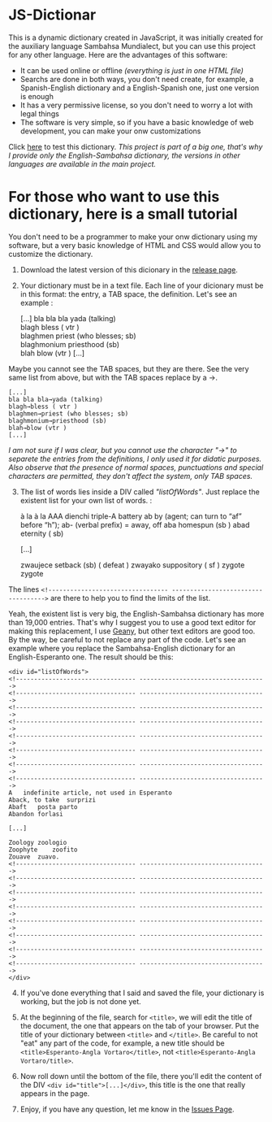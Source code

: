 # JS-Dictionar

This is a dynamic dictionary created in JavaScript, it was initially created for the auxiliary language Sambahsa Mundialect, but you can use this project for any other language. Here are the advantages of this software:
* It can be used online or offline _(everything is just in one HTML file)_
* Searchs are done in both ways, you don't need create, for example, a Spanish-English dictionary and a English-Spanish one, just one version is enough
* It has a very permissive license, so you don't need to worry a lot with legal things
* The software is very simple, so if you have a basic knowledge of web development, you can make your onw customizations

Click [here](https://hmslima.github.io/JS-Dictionar/) to test this dictionary. _This project is part of a big one, that's why I provide only the English-Sambahsa dictionary, the versions in other languages are available in the main project._

# For those who want to use this dictionary, here is a small tutorial

You don't need to be a programmer to make your onw dictionary using my software, but a very basic knowledge of HTML and CSS would allow you to customize the dictionary.

1. Download the latest version of this dicionary in the [release page](https://github.com/hmslima/JS-Dictionar/releases).

2. Your dictionary must be in a text file. Each line of your dicionary must be in this format: the entry, a TAB space, the definition. Let's see an example
: 

    [...]
    bla bla bla	yada (talking)    
    blagh	bless ( vtr )    
    blaghmen	priest (who blesses; sb)    
    blaghmonium	priesthood (sb)    
    blah	blow (vtr )
    [...]

Maybe you cannot see the TAB spaces, but they are there. See the very same list from above, but with the TAB spaces replace by a →.

    [...]
    bla bla bla→yada (talking)    
    blagh→bless ( vtr )    
    blaghmen→priest (who blesses; sb)    
    blaghmonium→priesthood (sb)    
    blah→blow (vtr )
    [...]

_I am not sure if I was clear, but you cannot use the character "→" to separete the entries from the definitions, I only used it for didatic purposes. Also observe that the presence of normal spaces, punctuations and special characters are permitted, they don't affect the system, only TAB spaces._

3. The list of words lies inside a DIV called _"listOfWords"_. Just replace the existent list for your own list of words.
:

    <div id="listOfWords">
    <!--------------------------------- ----------------------------------->
    <!--------------------------------- ----------------------------------->
    <!--------------------------------- ----------------------------------->
    <!--------------------------------- ----------------------------------->
    <!--------------------------------- ----------------------------------->
    <!--------------------------------- ----------------------------------->
    <!--------------------------------- ----------------------------------->
    <!--------------------------------- ----------------------------------->
    à la	à la 
    AAA dienchi	triple-A battery   
    ab	by (agent; can turn to “af” before “h”); ab- (verbal prefix) = away, off 
    aba	homespun (sb ) 
    abad	eternity ( sb) 
    
    [...]
      
    zwaujece	setback (sb) ( defeat ) 
    zwayako	suppository ( sf ) 
    zygote	zygote
    <!--------------------------------- ----------------------------------->
    <!--------------------------------- ----------------------------------->
    <!--------------------------------- ----------------------------------->
    <!--------------------------------- ----------------------------------->
    <!--------------------------------- ----------------------------------->
    <!--------------------------------- ----------------------------------->
    <!--------------------------------- ----------------------------------->
    <!--------------------------------- ----------------------------------->
    </div>

The lines `<!--------------------------------- ----------------------------------->` are there to help you to find the limits of the list.

Yeah, the existent list is very big, the English-Sambahsa dictionary has more than 19,000 entries. That's why I suggest you to use a good text editor for making this replacement, I use [Geany](https://www.geany.org/), but other text editors are good too. By the way, be careful to not replace any part of the code. Let's see an example where you replace the Sambahsa-English dictionary for an English-Esperanto one. The result should be this:

    <div id="listOfWords">
    <!--------------------------------- ----------------------------------->
    <!--------------------------------- ----------------------------------->
    <!--------------------------------- ----------------------------------->
    <!--------------------------------- ----------------------------------->
    <!--------------------------------- ----------------------------------->
    <!--------------------------------- ----------------------------------->
    <!--------------------------------- ----------------------------------->
    <!--------------------------------- ----------------------------------->
    A	indefinite article, not used in Esperanto
    Aback, to take	surprizi
    Abaft	posta parto
    Abandon	forlasi
    
    [...]
      
    Zoology	zoologio
    Zoophyte	zoofito
    Zouave	zuavo.
    <!--------------------------------- ----------------------------------->
    <!--------------------------------- ----------------------------------->
    <!--------------------------------- ----------------------------------->
    <!--------------------------------- ----------------------------------->
    <!--------------------------------- ----------------------------------->
    <!--------------------------------- ----------------------------------->
    <!--------------------------------- ----------------------------------->
    <!--------------------------------- ----------------------------------->
    </div>

4. If you've done everything that I said and saved the file, your dictionary is working, but the job is not done yet.

5. At the beginning of the file, search for `<title>`, we will edit the title of the document, the one that appears on the tab of your browser. Put the title of your dictionary between `<title>` and `</title>`. Be careful to not "eat" any part of the code, for example, a new title should be `<title>Esperanto-Angla Vortaro</title>`, not `<title>Esperanto-Angla Vortaro/title>`.

6. Now roll down until the bottom of the file, there you'll edit the content of the DIV `<div id="title">[...]</div>`, this title is the one that really appears in the page.

7. Enjoy, if you have any question, let me know in the [Issues Page](https://github.com/hmslima/JS-Dictionar/issues).
